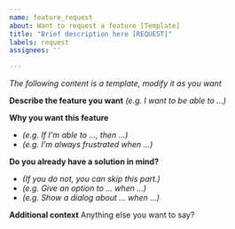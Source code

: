 ```yaml
---
name: feature_request
about: Want to request a feature [Template]
title: "Brief description here [REQUEST]"
labels: request
assignees: ''

---
```


*The following content is a template, modify it as you want*

**Describe the feature you want**
*(e.g. I want to be able to ...)*

**Why you want this feature**
- *(e.g. If I'm able to ..., then ...)*
- *(e.g. I'm always frustrated when ...)*

**Do you already have a solution in mind?**
- *(If you do not, you can skip this part.)*
- *(e.g. Give an option to ... when ...)*
- *(e.g. Show a dialog about ... when ...)*

**Additional context**
Anything else you want to say?

